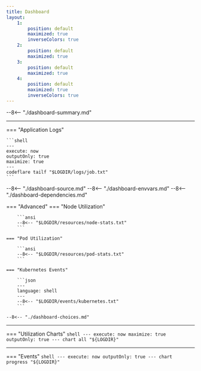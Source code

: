 ```yaml
---
title: Dashboard
layout:
    1:
        position: default
        maximized: true
        inverseColors: true
    2:
        position: default
        maximized: true
    3:
        position: default
        maximized: true
    4:
        position: default
        maximized: true
        inverseColors: true
---
```


--8<-- "./dashboard-summary.md"

---

=== "Application Logs"

    ```shell
    ---
    execute: now
    outputOnly: true
    maximize: true
    ---
    codeflare tailf "$LOGDIR/logs/job.txt"
    ```
    
--8<-- "./dashboard-source.md"
--8<-- "./dashboard-envvars.md"
--8<-- "./dashboard-dependencies.md"

=== "Advanced"
    === "Node Utilization"

        ```ansi
        --8<-- "$LOGDIR/resources/node-stats.txt"
        ```

    === "Pod Utilization"

        ```ansi
        --8<-- "$LOGDIR/resources/pod-stats.txt"
        ```

    === "Kubernetes Events"

        ```json
        ---
        language: shell
        ---
        --8<-- "$LOGDIR/events/kubernetes.txt"
        ```

    --8<-- "./dashboard-choices.md"

---

=== "Utilization Charts"
    ```shell
    ---
    execute: now
    maximize: true
    outputOnly: true
    ---
    chart all "${LOGDIR}"
    ```

---

=== "Events"
    ```shell
    ---
    execute: now
    outputOnly: true
    ---
    chart progress "${LOGDIR}"
    ```
